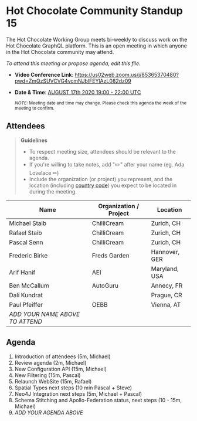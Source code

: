 # Hot Chocolate Community Standup 15

The Hot Chocolate Working Group meets bi-weekly to discuss work on the Hot Chocolate GraphQL platform. This is an open meeting in which anyone in the Hot Chocolate community may attend.

_To attend this meeting or propose agenda, edit this file._

- **Video Conference Link**: https://us02web.zoom.us/j/85365370480?pwd=ZmQzSUVCVG4vcmNJblFEYlAzL082dz09
- **Date & Time**: [AUGUST 17th 2020 19:00 - 22:00 UTC](https://www.timeanddate.com/worldclock/meetingdetails.html?year=2020&month=9&day=17&hour=19&min=0&sec=0&p1=268&p2=22&p3=224&p4=240)

  <small>_NOTE:_ Meeting date and time may change. Please check this agenda the week of the meeting to confirm.</small>

## Attendees

> **Guidelines**
>
> - To respect meeting size, attendees should be relevant to the agenda.
> - If you're willing to take notes, add "✏️" after your name (eg. Ada Lovelace ✏)
> - Include the organization (or project) you represent, and the location (including [country code](https://en.wikipedia.org/wiki/List_of_ISO_3166_country_codes#Current_ISO_3166_country_codes)) you expect to be located in during the meeting.

| Name          | Organization / Project | Location      |
| ------------- | ---------------------- | ------------- |
| Michael Staib | ChilliCream            | Zurich, CH    |
| Rafael Staib  | ChilliCream            | Zurich, CH    |
| Pascal Senn   | ChilliCream            | Zurich, CH    |
| Frederic Birke| Freds Garden           | Hannover, GER |
| Arif Hanif    | AEI                    | Maryland, USA |
| Ben McCallum  | AutoGuru               | Annecy, FR    |
| Dali Kundrat  |                        | Prague, CR    |
| Paul Pfeiffer | OEBB                   | Vienna, AT    |
| _ADD YOUR NAME ABOVE TO ATTEND_

## Agenda

1. Introduction of attendees (5m, Michael)
1. Review agenda (2m, Michael)
1. New Configuration API (15m, Michael)
1. New Filtering (15m, Pascal)
1. Relaunch WebSite (15m, Rafael)
1. Spatial Types next steps (10 min Pascal + Steve)
1. Neo4J Integration next steps (5m, Michael + Pascal)
1. Schema Stitching and Apollo-Federation status, next steps (10 - 15m, Michael)
1. _ADD YOUR AGENDA ABOVE_
